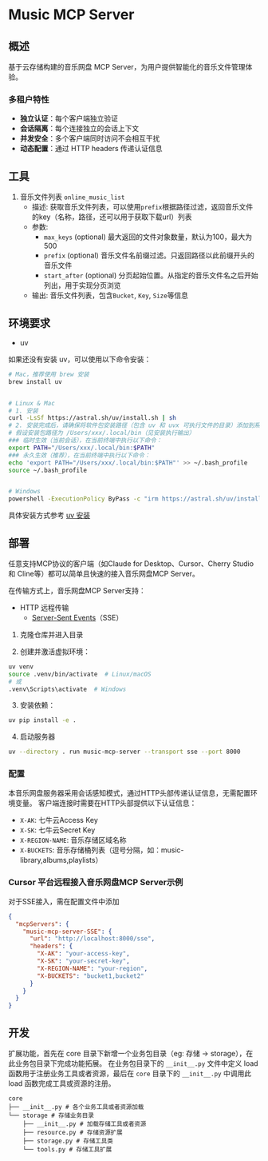 # Music MCP Server

## 概述

基于云存储构建的音乐网盘 MCP Server，为用户提供智能化的音乐文件管理体验。

### 多租户特性

- **独立认证**：每个客户端独立验证
- **会话隔离**：每个连接独立的会话上下文
- **并发安全**：多个客户端同时访问不会相互干扰
- **动态配置**：通过 HTTP headers 传递认证信息

## 工具

1. 音乐文件列表 `online_music_list`
    - 描述: 获取音乐文件列表，可以使用`prefix`根据路径过滤，返回音乐文件的key（名称，路径，还可以用于获取下载url）列表
    - 参数:
      - `max_keys` (optional) 最大返回的文件对象数量，默认为100，最大为500
      - `prefix` (optional) 音乐文件名前缀过滤。只返回路径以此前缀开头的音乐文件
      - `start_after` (optional) 分页起始位置。从指定的音乐文件名之后开始列出，用于实现分页浏览
    - 输出: 音乐文件列表，包含`Bucket`, `Key`, `Size`等信息

## 环境要求

- uv

如果还没有安装 uv，可以使用以下命令安装：

```bash
# Mac，推荐使用 brew 安装
brew install uv


# Linux & Mac
# 1. 安装
curl -LsSf https://astral.sh/uv/install.sh | sh
# 2. 安装完成后，请确保将软件包安装路径（包含 uv 和 uvx 可执行文件的目录）添加到系统的 PATH 环境变量中。
# 假设安装包路径为 /Users/xxx/.local/bin（见安装执行输出）
### 临时生效（当前会话），在当前终端中执行以下命令：
export PATH="/Users/xxx/.local/bin:$PATH"
### 永久生效（推荐），在当前终端中执行以下命令：
echo 'export PATH="/Users/xxx/.local/bin:$PATH"' >> ~/.bash_profile
source ~/.bash_profile


# Windows
powershell -ExecutionPolicy ByPass -c "irm https://astral.sh/uv/install.ps1 | iex"
```

具体安装方式参考 [uv 安装](https://docs.astral.sh/uv/getting-started/installation/#pypi)

## 部署

任意支持MCP协议的客户端（如Claude for Desktop、Cursor、Cherry Studio 和 Cline等）都可以简单且快速的接入音乐网盘MCP Server。

在传输方式上，音乐网盘MCP Server支持：

- HTTP 远程传输
  - [Server-Sent Events](https://en.wikipedia.org/wiki/Server-sent_events)（SSE）

1. 克隆仓库并进入目录

2. 创建并激活虚拟环境：

  ```bash
  uv venv
  source .venv/bin/activate  # Linux/macOS
  # 或
  .venv\Scripts\activate  # Windows
  ```

3. 安装依赖：

  ```bash
  uv pip install -e .
  ```

4. 启动服务器

```bash
uv --directory . run music-mcp-server --transport sse --port 8000
```

### 配置

本音乐网盘服务器采用会话感知模式，通过HTTP头部传递认证信息，无需配置环境变量。
客户端连接时需要在HTTP头部提供以下认证信息：

- `X-AK`: 七牛云Access Key
- `X-SK`: 七牛云Secret Key  
- `X-REGION-NAME`: 音乐存储区域名称
- `X-BUCKETS`: 音乐存储桶列表（逗号分隔，如：music-library,albums,playlists）

### Cursor 平台远程接入音乐网盘MCP Server示例

对于SSE接入，需在配置文件中添加

```json
{
  "mcpServers": {
    "music-mcp-server-SSE": {
      "url": "http://localhost:8000/sse",
      "headers": {
        "X-AK": "your-access-key",
        "X-SK": "your-secret-key",
        "X-REGION-NAME": "your-region",
        "X-BUCKETS": "bucket1,bucket2"
      }
    }
  }
}
```

## 开发

扩展功能，首先在 core 目录下新增一个业务包目录（eg: 存储 -> storage），在此业务包目录下完成功能拓展。
在业务包目录下的 `__init__.py` 文件中定义 load 函数用于注册业务工具或者资源，最后在 `core` 目录下的 `__init__.py`
中调用此 load 函数完成工具或资源的注册。

```shell
core
├── __init__.py # 各个业务工具或者资源加载
└── storage # 存储业务目录
    ├── __init__.py # 加载存储工具或者资源
    ├── resource.py # 存储资源扩展
    ├── storage.py # 存储工具类
    └── tools.py # 存储工具扩展
```
